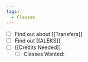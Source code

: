 ```yaml
---
tags:
  - Classes
---
```


- [ ] Find out about [[Transfers]]
- [ ] Find out [[ALEKS]]
- [ ] [[Credits Needed]]
	- [ ] Classes Wanted: